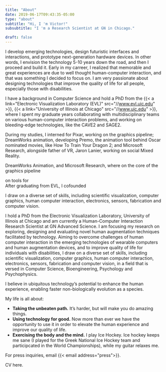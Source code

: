 ```yaml
---
title: "About"
date: 2019-06-17T09:43:35-05:00
type: "about"
subtitle: "Hi, I 'm Victor!"
subsubtitle: "I 'm a Research Scientist at GN in Chicago."

draft: false
---
```


I develop emerging technologies, design futuristic interfaces and interactions, and prototype next-generation hardware devices. In other words, I envision the technology 5-10 years down the road, and then I proceed and build it. Early in my carreer, I realized that memorable and great experiences are due to well thought human-computer interaction, and that was something I decided to focus on. I am very passionate about designing technologies that improve the quality of life for all people, especially those with disabilities.  

I have a background in Computer Science and hold a PhD from the {{< a link="Electronic Visualization Laboratory (EVL)" src="//www.evl.uic.edu" >}}, {{< a link="University of Illinois at Chicago" src="//www.uic.edu" >}}, where I spent my graduate years collaborating with multidisciplinary teams on various human-computer interaction problems, and working on bleeding-edge technologies, like the CAVE2 and SAGE2. 

During my studies, I interned for Pixar, working on the graphics pipeline; DreamWorks animation, developing Premo, the animation tool behind Oscar nominated movies, like How To Train Your Dragon 2; and Microsoft Research, alongside father of VR, Jaron Lanier, working on social Mixed Reality. 

DreamWorks Animation, and Microsoft Research, where on the core of the graphics pipeline

on tools for   
After graduating from EVL, I cofounded 

I draw on a diverse set of skills, including scientific visualization, computer graphics, human computer interaction, electronics, sensors, fabrication and computer vision.
 
I hold a PhD from the Electronic Visualization Laboratory, University of Illinois at Chicago and am currently a Human-Computer Interaction Research Scientist at GN Advanced Science. I am focusing my research on exploring, designing and evaluating novel human augmentation techniques facilitated by technology. Aiming to overcome challenges of human computer interaction in the emerging technologies of wearable computers and human augmentation devices, and to improve quality of life for individuals with disabilities, I draw on a diverse set of skills, including scientific visualization, computer graphics, human computer interaction, electronics, sensors, fabrication and computer vision, in a field that is versed in Computer Science, Bioengineering, Psychology and Psychophysics.

I believe in ubiquitous technology’s potential to enhance the human experience, enabling faster non-biologically evolution as a species.

My life is all about:

* **Taking the unbeaten path.** It’s harder, but will make you do amazing things.
* **Using technology for good.** Now more than ever we have the opportunity to use it in order to elevate the human experience and improve our quality of life.
* **Exercising the body and the mind.** I play Ice Hockey. Ice hockey keeps me sane (I played for the Greek National Ice Hockey team and participcated in the World Championships), while my guitar relaxes me.

For press inquiries, email {{< email address="press">}}.

CV here.
